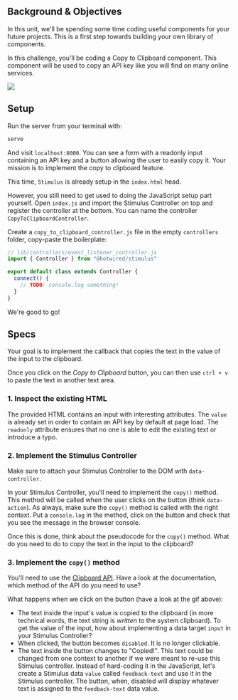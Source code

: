 ## Background & Objectives

In this unit, we'll be spending some time coding useful components for your future projects. This is a first step towards building your own library of components.

In this challenge, you'll be coding a Copy to Clipboard component. This component will be used to copy an API key like you will find on many online services.

![](https://raw.githubusercontent.com/lewagon/fullstack-images/master/frontend/copy-to-clipboard.gif)

## Setup

Run the server from your terminal with:

```bash
serve
```

And visit `localhost:8000`. You can see a form with a readonly input containing an API key and a button allowing the user to easily copy it.
Your mission is to implement the copy to clipboard feature.

This time, `Stimulus` is already setup in the `index.html` head.

However, you still need to get used to doing the JavaScript setup part yourself. Open `index.js` and import the Stimulus Controller on top and register the controller at the bottom. You can name the controller `CopyToClipboardController`.

Create a `copy_to_clipboard_controller.js` file in the empty `controllers` folder, copy-paste the boilerplate:

```javascript
// lib/controllers/event_listener_controller.js
import { Controller } from "@hotwired/stimulus"

export default class extends Controller {
  connect() {
    // TODO: console.log something!
  }
}
```

We're good to go!

## Specs

Your goal is to implement the callback that copies the text in the value of the input to the clipboard.

Once you click on the *Copy to Clipboard* button, you can then use `ctrl + v` to paste the text in another text area.

### 1. Inspect the existing HTML

The provided HTML contains an input with interesting attributes. The `value` is already set in order to contain an API key by default at page load.
The `readonly` attribute ensures that no one is able to edit the existing text or introduce a typo.

### 2. Implement the Stimulus Controller

Make sure to attach your Stimulus Controller to the DOM with `data-controller`.

In your Stimulus Controller, you'll need to implement the `copy()` method. This method will be called when the user clicks on the button (think `data-action`). As always, make sure the `copy()` method is called with the right context. Put a `console.log` in the method, click on the button and check that you see the message in the browser console.

Once this is done, think about the pseudocode for the `copy()` method. What do you need to do to copy the text in the input to the clipboard?

### 3. Implement the `copy()` method

You'll need to use the [Clipboard API](https://developer.mozilla.org/en-US/docs/Web/API/Clipboard). Have a look at the documentation, which method of the API do you need to use?

What happens when we click on the button (have a look at the gif above):
- The text inside the input's value is copied to the clipboard (in more technical words, the text string is *written* to the system clipboard). To get the value of the input, how about implementing a data target `input` in your Stimulus Controller?
- When clicked, the button becomes `disabled`. It is no longer clickable.
- The text inside the button changes to "Copied!". This text could be changed from one context to another if we were meant to re-use this Stimulus controller. Instead of hard-coding it in the JavaScript, let's create a Stimulus data `value` called `feedback-text` and use it in the Stimulus controller. The button, when, disabled will display whatever text is assigned to the `feedback-text` data value.

